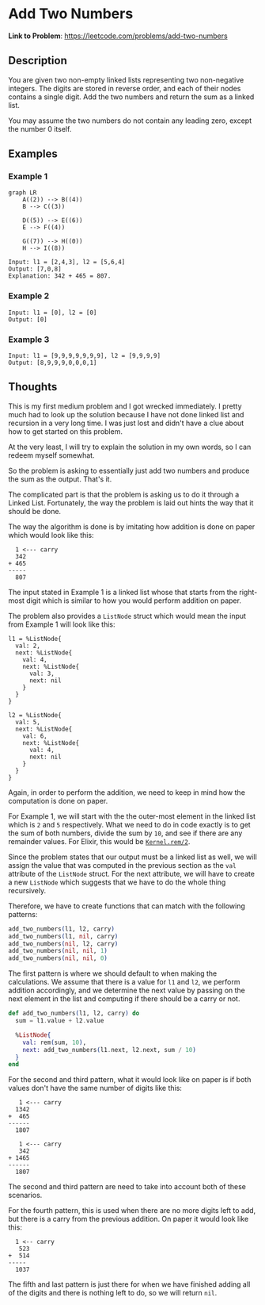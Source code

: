# Add Two Numbers

**Link to Problem**: https://leetcode.com/problems/add-two-numbers

## Description

You are given two non-empty linked lists representing two non-negative integers. The digits are stored in reverse order, and each of their nodes contains a single digit. Add the two numbers and return the sum as a linked list.

You may assume the two numbers do not contain any leading zero, except the number 0 itself.

## Examples

### Example 1

```mermaid
graph LR
    A((2)) --> B((4))
    B --> C((3))

    D((5)) --> E((6))
    E --> F((4))

    G((7)) --> H((0))
    H --> I((8))
```

```
Input: l1 = [2,4,3], l2 = [5,6,4]
Output: [7,0,8]
Explanation: 342 + 465 = 807.
```

### Example 2

```
Input: l1 = [0], l2 = [0]
Output: [0]
```

### Example 3

```
Input: l1 = [9,9,9,9,9,9,9], l2 = [9,9,9,9]
Output: [8,9,9,9,0,0,0,1]
```

## Thoughts

This is my first medium problem and I got wrecked immediately. I pretty much had to look up the solution because I have not done linked list and recursion in a very long time.
I was just lost and didn't have a clue about how to get started on this problem.

At the very least, I will try to explain the solution in my own words, so I can redeem myself somewhat.

So the problem is asking to essentially just add two numbers and produce the sum as the output. That's it.

The complicated part is that the problem is asking us to do it through a Linked List. Fortunately, the way the problem is laid out hints the way that it should be done.

The way the algorithm is done is by imitating how addition is done on paper which would look like this:

```
  1 <--- carry
  342
+ 465
-----
  807
```

The input stated in Example 1 is a linked list whose that starts from the right-most digit which is similar to how you would perform addition on paper.

The problem also provides a `ListNode` struct which would mean the input from Example 1 will look like this:

```
l1 = %ListNode{
  val: 2,
  next: %ListNode{
    val: 4,
    next: %ListNode{
      val: 3,
      next: nil
    }
  }
}

l2 = %ListNode{
  val: 5,
  next: %ListNode{
    val: 6,
    next: %ListNode{
      val: 4,
      next: nil
    }
  }
}
```

Again, in order to perform the addition, we need to keep in mind how the computation is done on paper.

For Example 1, we will start with the the outer-most element in the linked list which is `2` and `5` respectively.
What we need to do in code exactly is to get the sum of both numbers, divide the sum by `10`, and see if there are any remainder values.
For Elixir, this would be [`Kernel.rem/2`](https://hexdocs.pm/elixir/1.15.7/Kernel.html#rem/2).

Since the problem states that our output must be a linked list as well, we will assign the value that was computed in the previous section as the `val` attribute
of the `ListNode` struct. For the next attribute, we will have to create a new `ListNode` which suggests that we have to do the whole thing recursively.

Therefore, we have to create functions that can match with the following patterns:

```elixir
add_two_numbers(l1, l2, carry)
add_two_numbers(l1, nil, carry)
add_two_numbers(nil, l2, carry)
add_two_numbers(nil, nil, 1)
add_two_numbers(nil, nil, 0)
```

The first pattern is where we should default to when making the calculations. We assume that there is a value for `l1` and `l2`, we perform addition accordingly,
and we determine the next value by passing on the next element in the list and computing if there should be a carry or not.

```elixir
def add_two_numbers(l1, l2, carry) do
  sum = l1.value + l2.value

  %ListNode{
    val: rem(sum, 10),
    next: add_two_numbers(l1.next, l2.next, sum / 10)
  }
end
```

For the second and third pattern, what it would look like on paper is if both values don't have the same number of digits like this:

```
   1 <--- carry
  1342
+  465
------
  1807
```

```
   1 <--- carry
   342
+ 1465
------
  1807
```

The second and third pattern are need to take into account both of these scenarios.

For the fourth pattern, this is used when there are no more digits left to add, but there is a carry from the previous addition.
On paper it would look like this:

```
  1 <-- carry
   523
+  514
-----
  1037
```

The fifth and last pattern is just there for when we have finished adding all of the digits and there is nothing left to do, so we will return `nil`.
